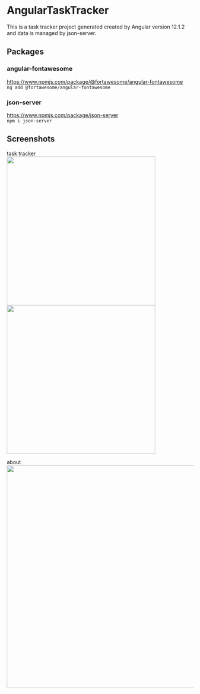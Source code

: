 # AngularTaskTracker
This is a task tracker project generated created by Angular version 12.1.2 and data is managed by json-server.

## Packages
### angular-fontawesome   
https://www.npmjs.com/package/@fortawesome/angular-fontawesome   
```ng add @fortawesome/angular-fontawesome```

### json-server   
https://www.npmjs.com/package/json-server   
```npm i json-server```

## Screenshots
task tracker   
<img src="https://github.com/JingyiNiu/angular-task-tracker/blob/master/screenshots/home.png" width=400 align="top"> <img src="https://github.com/JingyiNiu/angular-task-tracker/blob/master/screenshots/home-add-task.png" width=400 align="top">

about   
<img src="https://github.com/JingyiNiu/angular-task-tracker/blob/master/screenshots/about.png" width=600 align="top">
